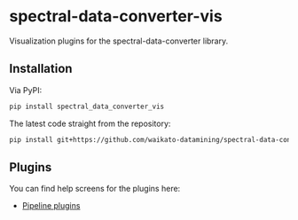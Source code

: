 # spectral-data-converter-vis
Visualization plugins for the spectral-data-converter library.

## Installation

Via PyPI:

```bash
pip install spectral_data_converter_vis
```

The latest code straight from the repository:

```bash
pip install git+https://github.com/waikato-datamining/spectral-data-converter-vis.git
```



## Plugins

You can find help screens for the plugins here:

* [Pipeline plugins](plugins/README.md)

